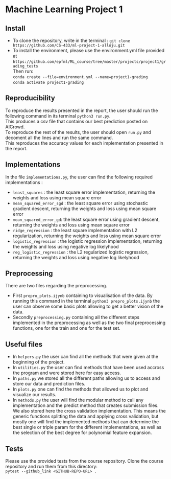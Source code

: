 # Machine Learning Project 1 

## Install

- To clone the repository, write in the terminal : `git clone https://github.com/CS-433/ml-project-1-alloju.git`
- To install the environment, please use the environment.yml file provided at `https://github.com/epfml/ML_course/tree/master/projects/project1/grading_tests` <br/>
    Then run: <br/>
    `conda create --file=environment.yml --name=project1-grading` <br/>
    `conda activate project1-grading`

## Reproducibility 

To reproduce the results presented in the report, the user should run the following command in its terminal `python3 run.py`. <br/>
This produces a csv file that contains our best prediction posted on AICrowd. <br/>
To reproduce the rest of the results, the user should open `run.py` and decoment all the lines and run the same command. <br/>
This reproduces the accuracy values for each implementation presented in the report.

## Implementations

In the file `implementations.py`, the user can find the following required implementations :
- `least_squares` : the least square error implementation, returning the weights and loss using mean square error
- `mean_squared_error_sgd` : the least square error using stochastic gradient descent, returning the weights and loss using mean square error
- `mean_squared_error_gd`: the least square error using gradient descent, returning the weights and loss using mean square error
- `ridge_regression` : the least square implementation with L2 regularization, returning the weights and loss using mean square error
- `logistic_regression` : the logistic regression implementation, returning the weights and loss using negative log likelyhood
- `reg_logistic_regression` : the L2 regularized logistic regression, returning the weights and loss using negative log likelyhood

## Preprocessing

There are two files regarding the preprocessing. 

- First `prepro_plots.ijynb` containing to visualisation of the data. By running this command in the terminal `python3 prepro_plots.ijynb` the user can observe some basic plots
allowing to get a better vision of the data.
- Secondly `preprocessing.py` containing all the different steps implemented in the preprocessing as well as the two final preprocessing functions, one for the train and one for the test set.

## Useful files 

- In `helpers.py` the user can find all the methods that were given at the beginning of the project. 
- In `utilities.py` the user can find methods that have been used accross the program and were stored here for easy access.
- In `paths.py` we stored all the different paths allowing us to access and store our data and prediction files.
- In `plots.py` one can find the methods that allowed us to plot and visualize our results.
- In `methods.py` the user will find the modular method to call any implementation and the predict method that creates submission files. We also stored here the cross validation implementation. This means the generic functions splitting the data and applying cross validation, but mostly one will find the implemented methods that can determine the best single or triple param for the different implementations, as well as the selection of the best degree for polynomial feature expansion.

## Tests 

Please use the provided tests from the course repository. Clone the course repository and run them from this directory: <br/>
`pytest --github_link <GITHUB-REPO-URL> . `


